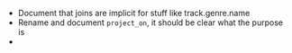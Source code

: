 - Document that joins are implicit for stuff like track.genre.name
- Rename and document `project_on`, it should be clear what the purpose is
- 